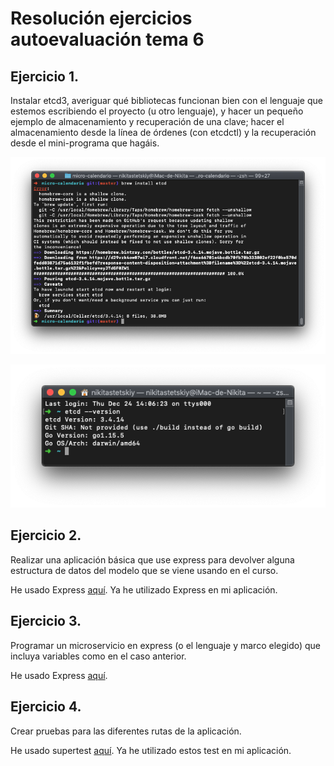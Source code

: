 # Resolución ejercicios autoevaluación tema 6

## Ejercicio 1.

Instalar etcd3, averiguar qué bibliotecas funcionan bien con el lenguaje que estemos escribiendo el proyecto (u otro lenguaje), y hacer un pequeño ejemplo de almacenamiento y recuperación de una clave; hacer el almacenamiento desde la línea de órdenes (con etcdctl) y la recuperación desde el mini-programa que hagáis.

![](../docs/tema6/cap2.png)

![](../docs/tema6/cap1.png)

## Ejercicio 2.

Realizar una aplicación básica que use express para devolver alguna estructura de datos del modelo que se viene usando en el curso.

He usado Express [aquí](https://github.com/nikitastetskiy/micro-calendario/blob/master/src/routes/routes.js). Ya he utilizado Express en mi aplicación.

## Ejercicio 3.

Programar un microservicio en express (o el lenguaje y marco elegido) que incluya variables como en el caso anterior.

He usado Express [aquí](https://github.com/nikitastetskiy/micro-calendario/blob/master/src/routes/routes.js).

## Ejercicio 4.

Crear pruebas para las diferentes rutas de la aplicación.

He usado supertest [aquí](https://github.com/nikitastetskiy/micro-calendario/blob/master/test/routes.test.js). Ya he utilizado estos test en mi aplicación.